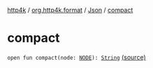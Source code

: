 [http4k](../../index.md) / [org.http4k.format](../index.md) / [Json](index.md) / [compact](./compact.md)

# compact

`open fun compact(node: `[`NODE`](index.md#NODE)`): `[`String`](https://kotlinlang.org/api/latest/jvm/stdlib/kotlin/-string/index.html) [(source)](https://github.com/http4k/http4k/blob/master/http4k-core/src/main/kotlin/org/http4k/format/Json.kt#L62)